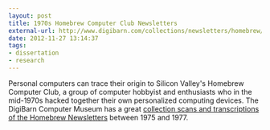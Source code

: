 ```yaml
---
layout: post
title: 1970s Homebrew Computer Club Newsletters
external-url: http://www.digibarn.com/collections/newsletters/homebrew/
date: 2012-11-27 13:14:37
tags:
- dissertation
- research
---
```

Personal computers can trace their origin to Silicon Valley's Homebrew Computer Club, a group of computer hobbyist and enthusiasts who in the mid-1970s hacked together their own personalized computing devices. The DigiBarn Computer Museum has a great [collection scans and transcriptions of the Homebrew Newsletters](http://www.digibarn.com/collections/newsletters/homebrew/) between 1975 and 1977.